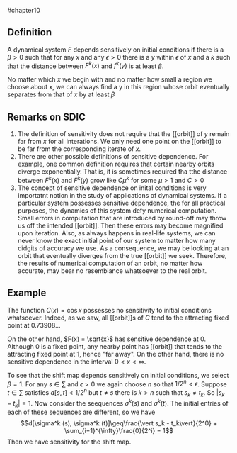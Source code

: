 #chapter10
## Definition
A dynamical system $F$ depends sensitively on initial conditions if there is a $\beta >0$ such that for any $x$ and any $\epsilon > 0$ there is a $y$ within $\epsilon$ of $x$ and a $k$ such that the distance between $F^{k}(x)$ and $f^{k}(y)$ is at least $\beta$.

No matter which $x$ we begin with and no matter how small a region we choose about $x$, we can always find a y in this region whose orbit eventually separates from that of $x$ by at least $\beta$

## Remarks on SDIC
1. The definition of sensitivity does not require that the [[orbit]] of $y$ remain far from $x$ for all interations. We only need one point on the [[orbit]] to be far from the corresponding iterate of $x$.
2. There are other possible definitions of sensitive dependence. For example, one common definition requires that certain nearby orbits diverge exponentially. That is, it is sometimes required tha tthe distance between $F^{k}(x)$ and $F^{k}(y)$ grow like $C\mu^{k}$ for some $\mu >1$ and $C > 0$
3. The concept of sensitive dependence on inital conditions is very importatnt notion in the study of applications of dynamical systems. If a particular system possesses sensitive dependence, the for all practical purposes, the dynamics of this system defy numerical computation. Small errors in computation that are introduced by round-off may throw us off the intended [[orbit]]. Then these errors may become magnified upon iteration. Also, as always happens in real-life systems, we can never know the exact initial point of our system to matter how many didgits of accuracy we use. As a consequence, we may be looking at an orbit that eventually diverges from the true [[orbit]] we seek. Therefore, the results of numerical computation of an orbit, no matter how accurate, may bear no resemblance whatsoever to the real orbit.

## Example
The function $C(x) = \cos x$ possesses no sensitivity to initial conditions whatsoever. Indeed, as we saw, all [[orbit]]s of $C$ tend to the attracting fixed point at 0.73908$\dots$ 

On the other hand, $F(x) = \sqrt{x}$ has sensitive dependence at 0. Although 0 is a fixed point, any nearby point has [[orbit]] that tends to the attracting fixed point at 1, hence "far away". On the other hand, there is no sensitive dependence in the interval $0 < x < \infty$.


To see that the shift map depends sensitively on initial conditions, we select $\beta = 1$. For any $s\in \sum$ and $\epsilon > 0$ we again choose $n$ so that $1/2^{n} < \epsilon$. Suppose $t\in \sum$ satisfies $d[s,t] < 1/2^n$ but $t\neq s$ there is $k>n$ such that $s_k \neq t_k$. So $\vert s_k - t_k\vert = 1$. Now consider the seequences $\sigma^k (s)$ and $\sigma^k (t)$. The initial entries of each of these sequences are different, so we have
$$d[\sigma^k (s), \sigma^k (t)]\geq\frac{\vert s_k - t_k\vert}{2^0} + \sum_{i=1}^{\infty}\frac{0}{2^i} = 1$$ Then we have sensitivity for the shift map.